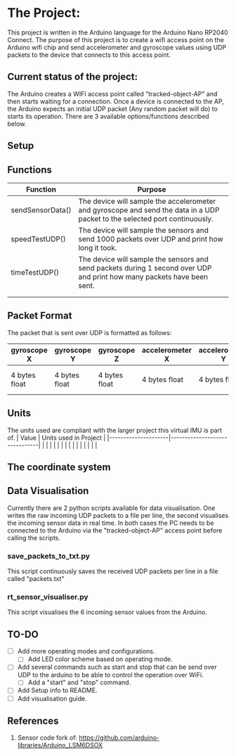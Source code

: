 # The Project:
This project is written in the Arduino language for the Arduino Nano RP2040 Connect. The purpose of this project is to create a wifi access point on the Arduino wifi chip and send accelerometer and gyroscope values using UDP packets to the device that connects to this access point.

## Current status of the project:
The Arduino creates a WIFI access point called "tracked-object-AP" and then starts waiting for a connection. Once a device is connected to the AP, the Arduino expects an initial UDP packet (Any random packet will do) to starts its operation. There are 3 available options/functions described below. 

## Setup

## Functions
| Function              | Purpose       |
|---------------------|-------------------------------|
|  sendSensorData() |    The device will sample the accelerometer and gyroscope and send the data in a UDP packet to the selected port continuously.              |
|    speedTestUDP()     |       The device will sample the sensors and send 1000 packets over UDP and print how long it took.          |
|  timeTestUDP()  |     The device will sample the sensors and send packets during 1 second over UDP and print how many packets have been sent.       |
| |     |
|     |          |


## Packet Format
The packet that is sent over UDP is formatted as follows:

| gyroscope X | gyroscope Y |gyroscope Z| accelerometer X | accelerometer Y | accelerometer Z| timestamp|
|-------------|-------------|-----------|-----------------|-----------------|----------------|----------|
| 4 bytes float | 4 bytes float |4 bytes float| 4 bytes float |4 bytes float | 4 bytes float|4 bytes unsigned long|


## Units
The units used are compliant with the larger project this virtual IMU is part of.
| Value               | Units used in Project         |
|---------------------|-------------------------------|
|   |                  |
|         |                    |
|    |           |
| |     |
|     |          |

## The coordinate system

## Data Visualisation
Currently there are 2 python scripts available for data visualisation. One writes the raw incoming UDP packets to a file per line, the second visualises the incoming sensor data in real time. In both cases the PC needs to be connected to the Arduino via the "tracked-object-AP" access point before calling the scripts.
### save_packets_to_txt.py
This script continuously saves the received UDP packets per line in a file called "packets.txt"
### rt_sensor_visualiser.py
This script visualises the 6 incoming sensor values from the Arduino.
## TO-DO
 - [ ] Add more operating modes and configurations.
   - [ ] Add LED color scheme based on operating mode.
 - [ ] Add several commands such as start and stop that can be send over UDP to the arduino to be able to control the operation over WiFi.  
    - [ ] Add a "start" and "stop" command.
 - [ ] Add Setup info to README.
  - [ ] Add visualisation guide.
 ## References
 1. Sensor code fork of: https://github.com/arduino-libraries/Arduino_LSM6DSOX